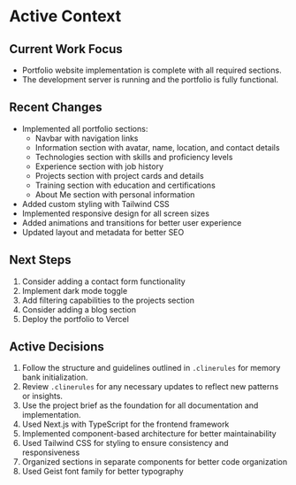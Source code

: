 # Active Context

## Current Work Focus

- Portfolio website implementation is complete with all required sections.
- The development server is running and the portfolio is fully functional.

## Recent Changes

- Implemented all portfolio sections:
  - Navbar with navigation links
  - Information section with avatar, name, location, and contact details
  - Technologies section with skills and proficiency levels
  - Experience section with job history
  - Projects section with project cards and details
  - Training section with education and certifications
  - About Me section with personal information
- Added custom styling with Tailwind CSS
- Implemented responsive design for all screen sizes
- Added animations and transitions for better user experience
- Updated layout and metadata for better SEO

## Next Steps

1. Consider adding a contact form functionality
2. Implement dark mode toggle
3. Add filtering capabilities to the projects section
4. Consider adding a blog section
5. Deploy the portfolio to Vercel

## Active Decisions

1. Follow the structure and guidelines outlined in `.clinerules` for memory bank initialization.
2. Review `.clinerules` for any necessary updates to reflect new patterns or insights.
3. Use the project brief as the foundation for all documentation and implementation.
4. Used Next.js with TypeScript for the frontend framework
5. Implemented component-based architecture for better maintainability
6. Used Tailwind CSS for styling to ensure consistency and responsiveness
7. Organized sections in separate components for better code organization
8. Used Geist font family for better typography
